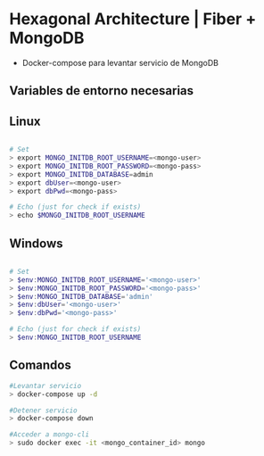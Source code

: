 # Hexagonal Architecture | Fiber + MongoDB

- Docker-compose para levantar servicio de MongoDB

## Variables de entorno necesarias

## Linux
```bash

# Set
> export MONGO_INITDB_ROOT_USERNAME=<mongo-user>
> export MONGO_INITDB_ROOT_PASSWORD=<mongo-pass>
> export MONGO_INITDB_DATABASE=admin
> export dbUser=<mongo-user>
> export dbPwd=<mongo-pass>

# Echo (just for check if exists)
> echo $MONGO_INITDB_ROOT_USERNAME
```

## Windows
```powershell

# Set
> $env:MONGO_INITDB_ROOT_USERNAME='<mongo-user>'
> $env:MONGO_INITDB_ROOT_PASSWORD='<mongo-pass>'
> $env:MONGO_INITDB_DATABASE='admin'
> $env:dbUser='<mongo-user>'
> $env:dbPwd='<mongo-pass>'

# Echo (just for check if exists)
> $env:MONGO_INITDB_ROOT_USERNAME
```

## Comandos

```bash
#Levantar servicio
> docker-compose up -d

#Detener servicio
> docker-compose down

#Acceder a mongo-cli
> sudo docker exec -it <mongo_container_id> mongo

```




